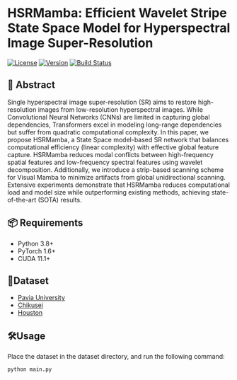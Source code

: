 # HSRMamba: Efficient Wavelet Stripe State Space Model for Hyperspectral Image Super-Resolution

[![License](https://img.shields.io/badge/license-MIT-blue.svg)](LICENSE)
[![Version](https://img.shields.io/badge/version-1.0.0-green.svg)]()
[![Build Status](https://img.shields.io/badge/build-passing-brightgreen.svg)]()

## 📖 Abstract
Single hyperspectral image super-resolution (SR) aims to restore high-resolution images from low-resolution hyperspectral images. While Convolutional Neural Networks (CNNs) are limited in capturing global dependencies, Transformers excel in modeling long-range dependencies but suffer from quadratic computational complexity. In this paper, we propose HSRMamba, a State Space model-based SR network that balances computational efficiency (linear complexity) with effective global feature capture. HSRMamba reduces modal conflicts between high-frequency spatial features and low-frequency spectral features using wavelet decomposition. Additionally, we introduce a strip-based scanning scheme for Visual Mamba to minimize artifacts from global unidirectional scanning. Extensive experiments demonstrate that HSRMamba reduces computational load and model size while outperforming existing methods, achieving state-of-the-art (SOTA) results.

## 📦 Requirements
- Python 3.8+
- PyTorch 1.6+
- CUDA 11.1+

## 📂Dataset
- [Pavia University](https://www.ehu.eus/ccwintco/index.php/Hyperspectral_Remote_Sensing_Scenes)
- [Chikusei](https://naotoyokoya.com/Download.html)
- [Houston](https://hyperspectral.ee.uh.edu/?page_id=459)

## 🛠️Usage
Place the dataset in the dataset directory, and run the following command:
```bash
python main.py 
```
